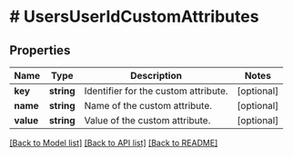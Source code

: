 # # UsersUserIdCustomAttributes

## Properties

Name | Type | Description | Notes
------------ | ------------- | ------------- | -------------
**key** | **string** | Identifier for the custom attribute. | [optional] 
**name** | **string** | Name of the custom attribute. | [optional] 
**value** | **string** | Value of the custom attribute. | [optional] 

[[Back to Model list]](../../README.md#documentation-for-models) [[Back to API list]](../../README.md#documentation-for-api-endpoints) [[Back to README]](../../README.md)


